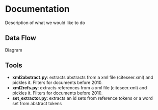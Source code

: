 Documentation
=============

Description of what we would like to do


Data Flow
---------
Diagram

Tools
-----

*	__xml2abstract.py__: extracts abstracts from a xml file (citeseer.xml) and pickles it. Filters for documents before 2010.
*	__xml2refs.py__: extracts references from a xml file (citeseer.xml) and pickles it. Filters for documents before 2010.
*	__set_extractor.py__: extracts an id sets from reference tokens or a word set from abstract tokens






